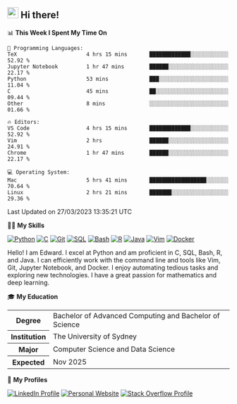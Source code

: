 ## <a href="#"><img src="https://media.giphy.com/media/hvRJCLFzcasrR4ia7z/giphy.gif" width="25px" height="25px"></a> Hi there!

<!--START_SECTION:waka-->
📊 **This Week I Spent My Time On** 

```text
💬 Programming Languages: 
TeX                      4 hrs 15 mins       █████████████░░░░░░░░░░░░   52.92 % 
Jupyter Notebook         1 hr 47 mins        ██████░░░░░░░░░░░░░░░░░░░   22.17 % 
Python                   53 mins             ███░░░░░░░░░░░░░░░░░░░░░░   11.04 % 
C                        45 mins             ██░░░░░░░░░░░░░░░░░░░░░░░   09.44 % 
Other                    8 mins              ░░░░░░░░░░░░░░░░░░░░░░░░░   01.66 % 

🔥 Editors: 
VS Code                  4 hrs 15 mins       █████████████░░░░░░░░░░░░   52.92 % 
Vim                      2 hrs               ██████░░░░░░░░░░░░░░░░░░░   24.91 % 
Chrome                   1 hr 47 mins        ██████░░░░░░░░░░░░░░░░░░░   22.17 % 

💻 Operating System: 
Mac                      5 hrs 41 mins       ██████████████████░░░░░░░   70.64 % 
Linux                    2 hrs 21 mins       ███████░░░░░░░░░░░░░░░░░░   29.36 % 
```


 Last Updated on 27/03/2023 13:35:21 UTC
<!--END_SECTION:waka-->

💪🏻 **My Skills**

[![Python](https://img.shields.io/badge/-Python-yellow?style=flat-square&logo=Python)](#)
[![C     ](https://img.shields.io/badge/-C-blue?style=flat-square&logo=C)](#)
[![Git   ](https://img.shields.io/badge/-Git-grey?style=flat-square&logo=Git)](#)
[![SQL   ](https://img.shields.io/badge/-SQL-grey?style=flat-square&logo=SQLite)](#)
[![Bash  ](https://img.shields.io/badge/-Bash-grey?style=flat-square&logo=GNU-Bash)](#)
[![R     ](https://img.shields.io/badge/-R-grey?style=flat-square&logo=R)](#)
[![Java  ](https://img.shields.io/badge/-Java-grey?style=flat-square&logo=OpenJDK)](#)
[![Vim   ](https://img.shields.io/badge/-Vim-grey?style=flat-square&logo=Vim)](#)
[![Docker](https://img.shields.io/badge/-Docker-grey?style=flat-square&logo=Docker)](#)

Hello! I am Edward. I excel at Python and am proficient in C, SQL, Bash, R, and
Java. I can efficiently work with the command line and tools like Vim, Git,
Jupyter Notebook, and Docker. I enjoy automating tedious tasks and exploring new
technologies. I have a great passion for mathematics and deep learning.

🎓 **My Education**

<table>
<tr>
    <th>Degree</th>
    <td>Bachelor of Advanced Computing and Bachelor of Science</td>
</tr>
<tr>
    <th>Institution</th>
    <td>The University of Sydney</td>
</tr>
<tr>
    <th>Major</th>
    <td>Computer Science and Data Science</td>
</tr>
<tr>
    <th>Expected</th>
    <td>Nov 2025</td>
</tr>
</table>

🔗 **My Profiles**

[![LinkedIn Profile](https://img.shields.io/badge/-LinkedIn-blue?style=social&logo=LinkedIn)](https://www.linkedin.com/in/edward-ji)
[![Personal Website](https://img.shields.io/badge/-Personal%20Website-blue?style=social&logo=Bootstrap)](https://edwardji.dev)
[![Stack Overflow Profile](https://img.shields.io/badge/-Stack%20Overflow-blue?style=social&logo=StackOverflow)](https://stackoverflow.com/users/11658924)

